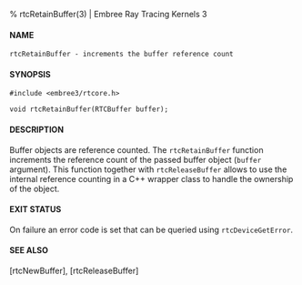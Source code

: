 % rtcRetainBuffer(3) | Embree Ray Tracing Kernels 3

#### NAME

    rtcRetainBuffer - increments the buffer reference count

#### SYNOPSIS

    #include <embree3/rtcore.h>

    void rtcRetainBuffer(RTCBuffer buffer);

#### DESCRIPTION

Buffer objects are reference counted. The `rtcRetainBuffer` function
increments the reference count of the passed buffer object (`buffer`
argument). This function together with `rtcReleaseBuffer` allows to
use the internal reference counting in a C++ wrapper class to handle
the ownership of the object.

#### EXIT STATUS

On failure an error code is set that can be queried using
`rtcDeviceGetError`.

#### SEE ALSO

[rtcNewBuffer], [rtcReleaseBuffer]
